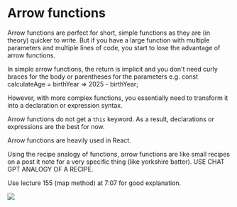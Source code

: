 # Arrow functions

Arrow functions are perfect for short, simple functions as they are (in theory) quicker to write. But if you have a large function with multiple parameters and multiple lines of code, you start to lose the advantage of arrow functions.

In simple arrow functions, the return is implicit and you don't need curly braces for the body or parentheses for the parameters e.g. const calculateAge = birthYear => 2025 - birthYear;

However, with more complex functions, you essentially need to transform it into a declaration or expression syntax.

Arrow functions do not get a <code>this</code> keyword. As a result, declarations or expressions are the best for now.

Arrow functions are heavily used in React.

Using the recipe analogy of functions, arrow functions are like small recipes on a post it note for a very specific thing (like yorkshire batter).
USE CHAT GPT ANALOGY OF A RECIPE.

Use lecture 155 (map method) at 7:07 for good explanation.

![](/assets/return-arr-obj.png)
